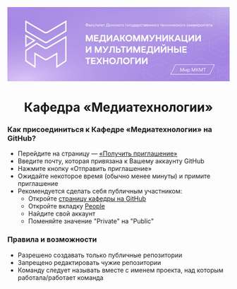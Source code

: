 <p align="center"> 
<img src="https://github.com/Department-of-Media-Technology-DSTU/.github/blob/main/MKMT.jpg?raw=true">
<h1 align=center>Кафедра «Медиатехнологии»</h1>

### Как присоединиться к Кафедре «Медиатехнологии» на GitHub?

- Перейдите на страницу — [«Получить приглашение»](http://dstu.online/git_invite/)
- Введите почту, которая привязана к Вашему аккаунту GitHub
- Нажмите кнопку «Отправить приглашение»
- Ожидайте некоторое время (обычно менее минуты) и примите приглашение
- Рекомендуется сделать себя публичным участником:
  - Откройте [страницу кафедры на GitHub](https://github.com/Department-of-Media-Technology-DSTU)
  - Откройте вкладку [People](https://github.com/orgs/Department-of-Media-Technology-DSTU/people)
  - Найдите свой аккаунт
  - Поменяйте значение "Private" на "Public"

### Правила и возможности

- Разрешено создавать только публичные репозитории
- Запрещено редактировать чужие репозитории 
- Команду следует называть вместе с именем проекта, над которым работала/работает команда
